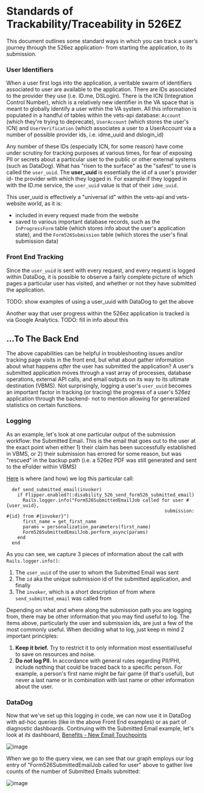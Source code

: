 # Standards of Trackability/Traceability in 526EZ

This document outlines some standard ways in which you can track a user’s journey through the 526ez application- from starting the application, to its submission.

### User Identifiers

When a user first logs into the application, a veritable swarm of identifiers associated to user are available to the application. There are IDs associated to the provider they use (i.e. ID.me, DSLogin). There is the ICN (Integration Control Number), which is a relatively new identifier in the VA space that is meant to globally identify a user within the VA system. All this information is populated in a handful of tables within the vets-api database: `Account` (which they're trying to deprecate), `UserAccount` (which stores the user's ICN) and `UserVerification` (which associates a user to a UserAccount via a number of possible provider ids, i.e. idme_uuid and dslogin_id)

Any number of these IDs (especially ICN, for some reason) have come under scrutiny for tracking purposes at various times, for fear of exposing PII or secrets about a particular user to the public or other external systems (such as DataDog). What has "risen to the surface" as the "safest" to use is called the `user_uuid`. The **user_uuid** is essentially the id of a user's provider id- the provider with which they logged in. For example if they logged in with the ID.me service, the `user_uuid` value is that of their `idme_uuid`. 

This user_uuid is effectively a "universal id" within the vets-api and vets-website world, as it is:
- included in every request made from the website
- saved to various important database records, such as the `InProgressForm` table (which stores info about the user's application state), and the `Form526Submission` table (which stores the user's final submission data)

### Front End Tracking

Since the `user_uuid` is sent with every request, and every request is logged within DataDog, it is possible to observe a fairly complete picture of which pages a particular user has visited, and whether or not they have submitted the application.

TODO: show examples of using a user_uuid with DataDog to get the above

Another way that user progress within the 526ez application is tracked is via Google Analytics. TODO: fill in info about this

## ...To The Back End

The above capabilities can be helpful in troubleshooting issues and/or tracking page visits in the front end, but what about gather information about what happens _after_ the user has submitted the application? A user's submitted application moves through a vast array of processes, database operations, external API calls, and email outputs on its way to its ultimate destination (VBMS). Not surprisingly, logging a user's `user_uuid` becomes an important factor in tracking (or tracing) the progress of a user's 526ez application through the backend- not to mention allowing for generalized statistics on certain functions.

### Logging

As an example, let's look at one particular output of the submission workflow: the Submitted Email. This is the email that goes out to the user at the exact point when either 1) their claim has been successfully established in VBMS, or 2) their submission has errored for some reason, but was "rescued" in the backup path (i.e. a 526ez PDF was still generated and sent to the eFolder within VBMS)

[Here](https://github.com/department-of-veterans-affairs/vets-api/blob/26f706aadbb788b88de47f6f6e797ced706c9c28/app/models/form526_submission.rb#L482) is where (and how) we log this particular call:

```
  def send_submitted_email(invoker)
    if Flipper.enabled?(:disability_526_send_form526_submitted_email)
      Rails.logger.info("Form526SubmittedEmailJob called for user #{user_uuid},
                                                          submission: #{id} from #{invoker}")
      first_name = get_first_name
      params = personalization_parameters(first_name)
      Form526SubmittedEmailJob.perform_async(params)
    end
  end
```
As you can see, we capture 3 pieces of information about the call with `Rails.logger.info()`:
1. The `user_uuid` of the user to whom the Submitted Email was sent
2. The `id` aka the unique submission id of the submitted application, and finally
3. The `invoker`, which is a short description of from where `send_submitted_email` was called from

Depending on what and where along the submission path you are logging from, there may be other information that you may find useful to log. The items above, particularly the user and submission ids, are just a few of the most commonly useful. When deciding what to log, just keep in mind 2 important principles:
1. **Keep it brief.** Try to restrict it to only information most essential/useful to save on resources and noise.
2. **Do not log PII.** In accordance with general rules regarding PII/PHI, include nothing that could be traced back to a specific person. For example, a person's first name might be fair game (if that's useful), but never a last name or in combination with last name or other information about the user.

### DataDog

Now that we've set up this logging in code, we can now use it in DataDog with ad-hoc queries (like in the above Front End examples) or as part of diagnostic dashboards. Continuing with the Submitted Email example, let's look at _its_ dashboard, [Benefits - New Email Touchpoints](https://vagov.ddog-gov.com/dashboard/xjp-pyw-j42/benefits---new-email-touchpoints?fromUser=false&refresh_mode=sliding&from_ts=1741133195898&to_ts=1741305995898&live=true)

![image](https://github.com/user-attachments/assets/525fac6b-e898-4613-aa95-d85deeb6ea30)

When we go to the query view, we can see that our graph employs our log entry of "Form526SubmittedEmailJob called for user" above to gather live counts of the number of Submitted Emails submitted:

![image](https://github.com/user-attachments/assets/e515e4b7-557f-4ecf-b4b2-eb617058623a)

